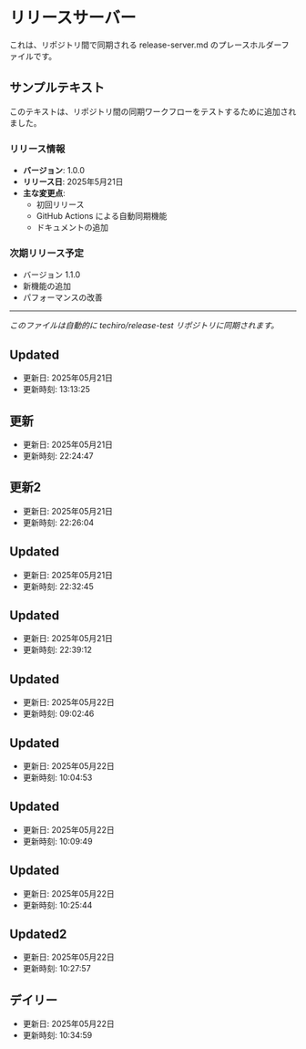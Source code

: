 # リリースサーバー

これは、リポジトリ間で同期される release-server.md のプレースホルダーファイルです。

## サンプルテキスト

このテキストは、リポジトリ間の同期ワークフローをテストするために追加されました。

### リリース情報

- **バージョン**: 1.0.0
- **リリース日**: 2025年5月21日
- **主な変更点**:
  - 初回リリース
  - GitHub Actions による自動同期機能
  - ドキュメントの追加

### 次期リリース予定

- バージョン 1.1.0
- 新機能の追加
- パフォーマンスの改善

---

*このファイルは自動的に techiro/release-test リポジトリに同期されます。*
## Updated
- 更新日: 2025年05月21日
- 更新時刻: 13:13:25

## 更新
- 更新日: 2025年05月21日
- 更新時刻: 22:24:47

## 更新2
- 更新日: 2025年05月21日
- 更新時刻: 22:26:04

## Updated
- 更新日: 2025年05月21日
- 更新時刻: 22:32:45

## Updated
- 更新日: 2025年05月21日
- 更新時刻: 22:39:12

## Updated
- 更新日: 2025年05月22日
- 更新時刻: 09:02:46

## Updated
- 更新日: 2025年05月22日
- 更新時刻: 10:04:53

## Updated
- 更新日: 2025年05月22日
- 更新時刻: 10:09:49

## Updated
- 更新日: 2025年05月22日
- 更新時刻: 10:25:44

## Updated2
- 更新日: 2025年05月22日
- 更新時刻: 10:27:57

## デイリー
- 更新日: 2025年05月22日
- 更新時刻: 10:34:59

